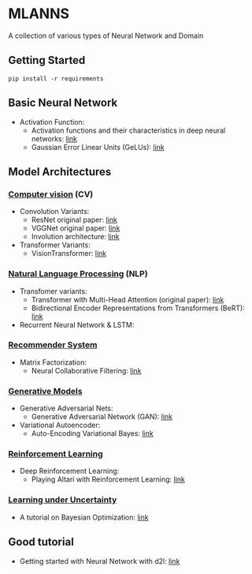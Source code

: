 # MLANNS
A collection of various types of Neural Network and Domain

## **Getting Started**
```
pip install -r requirements
```

## **Basic Neural Network**
- Activation Function:
    - Activation functions and their characteristics in deep neural networks: [link](https://ieeexplore.ieee.org/abstract/document/8407425)
    - Gaussian Error Linear Units (GeLUs): [link](https://arxiv.org/pdf/1606.08415v4.pdf)

## **Model Architectures**
### <ins>Computer vision</ins> (CV)
- Convolution Variants:
    - ResNet original paper: [link](https://arxiv.org/pdf/1512.03385.pdf)
    - VGGNet original paper: [link](https://arxiv.org/pdf/1409.1556.pdf)
    - Involution architecture: [link](https://openaccess.thecvf.com/content/CVPR2021/papers/Li_Involution_Inverting_the_Inherence_of_Convolution_for_Visual_Recognition_CVPR_2021_paper.pdf)
- Transformer Variants:
    - VisionTransformer: [link](https://arxiv.org/pdf/2010.11929.pdf)
### <ins>Natural Language Processing</ins> (NLP)
- Transfomer variants:
    - Transformer with Multi-Head Attention (original paper): [link](https://arxiv.org/pdf/1706.03762.pdf)
    - Bidirectional Encoder Representations from
    Transformers (BeRT): [link](https://arxiv.org/pdf/1810.04805.pdf)
- Recurrent Neural Network & LSTM:

### <ins>Recommender System</ins>
- Matrix Factorization:
    - Neural Collaborative Filtering: [link](https://arxiv.org/pdf/1708.05031.pdf) 

### <ins>Generative Models</ins>
- Generative Adversarial Nets:
    - Generative Adversarial Network (GAN): [link](https://arxiv.org/pdf/1406.2661v1.pdf)
- Variational Autoencoder:
    - Auto-Encoding Variational Bayes: [link](https://arxiv.org/pdf/1312.6114.pdf)

### <ins>Reinforcement Learning</ins>
- Deep Reinforcement Learning:
    - Playing Altari with Reinforcement Learning: [link](https://arxiv.org/pdf/1312.5602.pdf)

### <ins>Learning under Uncertainty</ins>
- A tutorial on Bayesian Optimization: [link](https://arxiv.org/pdf/1807.02811.pdf)

## Good tutorial
- Getting started with Neural Network with d2l: [link](https://d2l.ai/index.html)
